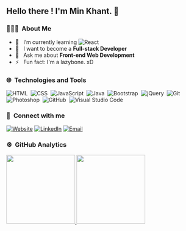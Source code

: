 <h2> Hello there ! I'm Min Khant. 👋</h2>

<h3> 👨🏻‍💻 &nbsp;About Me </h3>

- 🌱 &nbsp; I’m currently learning ![React](https://img.shields.io/badge/-React-05122A?style=flat&logo=react)
- 🚀 &nbsp; I want to become a **Full-stack Developer**
- 💬 &nbsp; Ask me about **Front-end Web Development**
- ⚡ &nbsp; Fun fact: I'm a lazybone. xD

<h3> 🌐 &nbsp;Technologies and Tools</h3>

  ![HTML](https://img.shields.io/badge/-HTML-05122A?style=flat&logo=HTML5)&nbsp;
  ![CSS](https://img.shields.io/badge/-CSS-05122A?style=flat&logo=CSS3&logoColor=1572B6)&nbsp;
  ![JavaScript](https://img.shields.io/badge/-JavaScript-05122A?style=flat&logo=javascript)&nbsp;
  ![Java](https://img.shields.io/badge/-Java-05122A?style=flat&logo=Java)&nbsp;
  ![Bootstrap](https://img.shields.io/badge/-Bootstrap-05122A?style=flat&logo=bootstrap)&nbsp;
  ![jQuery](https://img.shields.io/badge/-jQuery-05122A?style=flat&logo=jquery)&nbsp;
  ![Git](https://img.shields.io/badge/-Git-05122A?style=flat&logo=git)&nbsp;
  ![Photoshop](https://img.shields.io/badge/-Photoshop-05122A?style=flat&logo=adobe-photoshop)&nbsp;
  ![GitHub](https://img.shields.io/badge/-GitHub-05122A?style=flat&logo=github)&nbsp;
  ![Visual Studio Code](https://img.shields.io/badge/-Visual%20Studio%20Code-05122A?style=flat&logo=visual-studio-code&logoColor=007ACC)
<br/>
<h3>🔎&nbsp; Connect with me </h3>
<a href="https://min276.github.io/"><img alt="Website" src="https://img.shields.io/badge/Website-min276.github.io-05122A?style=flat-square&logo=google-chrome"></a>
<a href="https://www.linkedin.com/in/minkhantkyaw-dev/"><img alt="LinkedIn" src="https://img.shields.io/badge/LinkedIn-Min%20Khant%20Kyaw-05122A?style=flat-square&logo=linkedin"></a>
<a href="mailto:minkhantkyaw@ttu.edu.mm"><img alt="Email" src="https://img.shields.io/badge/Email-minkhantkyaw@ttu.edu.mm-05122A?style=flat-square&logo=gmail"></a>
<br/>
<h3> ⚙️ &nbsp;GitHub Analytics</h3>
<a href="https://github.com/Min276">
  <img height="180em" src="https://github-readme-stats-eight-theta.vercel.app/api?username=Min276&show_icons=true&theme=algolia&include_all_commits=true&count_private=true" />
  <img height="180em" src="https://github-readme-stats-eight-theta.vercel.app/api/top-langs/?username=Min276&layout=compact&langs_count=8&theme=algolia" />
</a>

